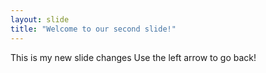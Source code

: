 ```yaml
---
layout: slide
title: "Welcome to our second slide!"
---
```

This is my new slide changes
Use the left arrow to go back!